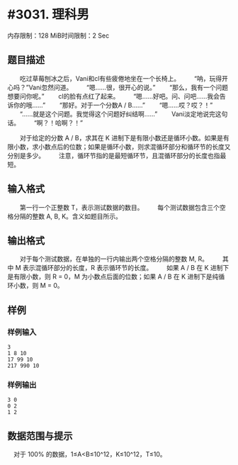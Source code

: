 # #3031. 理科男

内存限制：128 MiB时间限制：2 Sec

## 题目描述

　　吃过草莓刨冰之后，Vani和cl有些疲倦地坐在一个长椅上。
　　&ldquo;呐，玩得开心吗？&rdquo;Vani忽然问道。
　　&ldquo;嗯&hellip;&hellip;很，很开心的说。&rdquo;
　　&ldquo;那么，我有一个问题想要问你呢。&rdquo;
　　cl的脸有点红了起来。
　　&ldquo;嗯&hellip;&hellip;好吧。问、问吧&hellip;&hellip;我会告诉你的哦&hellip;&hellip;&rdquo;
　　&ldquo;那好。对于一个分数A / B&hellip;&hellip;&rdquo;
　　&ldquo;嗯&hellip;&hellip;哎？哎？！&rdquo;
　　&ldquo;&hellip;&hellip;就是这个问题。我觉得这个问题好纠结啊&hellip;&hellip;&rdquo;
　　Vani淡定地说完这句话。
　　&ldquo;啊？！哈啊？！&rdquo; 

　　对于给定的分数 A / B，求其在 K 进制下是有限小数还是循环小数。如果是有限小数，求小数点后的位数；如果是循环小数，则求混循环部分和循环节的长度又分别是多少。
　　注意，循环节指的是最短循环节，且混循环部分的长度也指最短。

## 输入格式

　　第一行一个正整数 T，表示测试数据的数目。
　　每个测试数据包含三个空格分隔的整数 A, B, K。含义如题目所示。

## 输出格式

　　对于每个测试数据，在单独的一行内输出两个空格分隔的整数 M, R。
　　其中 M 表示混循环部分的长度，R 表示循环节的长度。
　　如果 A / B 在 K 进制下是有限小数，则 R = 0，M 为小数点后面的位数；如果 A / B 在 K 进制下是纯循环小数，则 M = 0。

## 样例

### 样例输入

    
    3
    1 8 10
    17 99 10
    217 990 10
    

### 样例输出

    
    3 0
    0 2
    1 2
    

## 数据范围与提示

　对于 100% 的数据，1&le;A<B&le;10^12，K&le;10^12，T&le;10。

